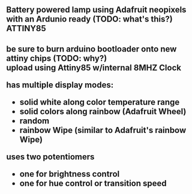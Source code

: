 <h2>Battery powered lamp using Adafruit neopixels with an Ardunio ready (TODO: what's this?) ATTINY85<h2>

<p>be sure to burn arduino bootloader onto new attiny chips (TODO: why?)<br>upload using Attiny85 w/internal 8MHZ Clock</p>
<p>has multiple display modes:</p>
<ul>
	<li>solid white along color temperature range</li>
	<li>solid colors along rainbow (Adafruit Wheel)</li>
	<li>random </li>
	<li>rainbow Wipe (similar to Adafruit's rainbow Wipe)</li>
</ul>

<p>uses two potentiomers</p>
<ul>
	<li>one for brightness control</li>
	<li>one for hue control or transition speed</li>
</ul>
